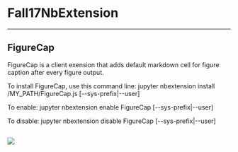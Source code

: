 # Fall17NbExtension
-----------------------------------------------------------------------------
## FigureCap
FigureCap is a client exension that adds default markdown cell for figure caption after every figure output.

To install FigureCap, use this command line:
jupyter nbextension install /MY_PATH/FigureCap.js [--sys-prefix|--user]

To enable:
jupyter nbextension enable FigureCap [--sys-prefix|--user]

To disable:
jupyter nbextension disable FigureCap [--sys-prefix|--user]

![](https://github.com/activityhistory/Fall17NbExtension/blob/master/Screen%20Shot%202017-11-07%20at%2010.35.22%20AM.png)
-----------------------------------------------------------------------------

